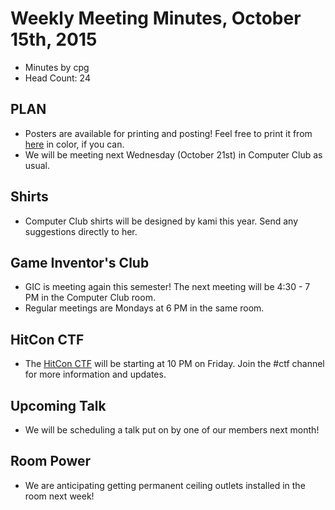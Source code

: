 # Weekly Meeting Minutes, October 15th, 2015
- Minutes by cpg
- Head Count: 24

## PLAN
- Posters are available for printing and posting! Feel free to print it from [here](http://goo.gl/zCPuz8) in color, if you can.
- We will be meeting next Wednesday (October 21st) in Computer Club as usual.

## Shirts
- Computer Club shirts will be designed by kami this year. Send any suggestions directly to her.

## Game Inventor's Club
- GIC is meeting again this semester! The next meeting will be 4:30 - 7 PM in the Computer Club room.
- Regular meetings are Mondays at 6 PM in the same room.

## HitCon CTF
- The [HitCon CTF](http://ctf.hitcon.org) will be starting at 10 PM on Friday. Join the #ctf channel for more information and updates.

## Upcoming Talk
- We will be scheduling a talk put on by one of our members next month!

## Room Power
- We are anticipating getting permanent ceiling outlets installed in the room next week!
